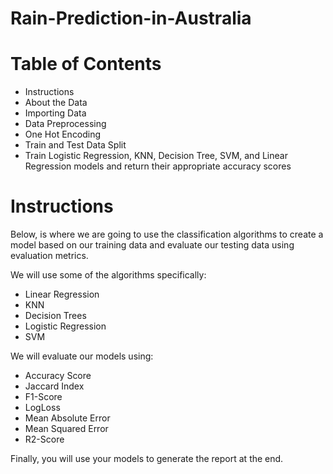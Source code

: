 # Rain-Prediction-in-Australia
# Table of Contents
- Instructions
- About the Data
- Importing Data
- Data Preprocessing
- One Hot Encoding
- Train and Test Data Split
- Train Logistic Regression, KNN, Decision Tree, SVM, and Linear Regression models and return their appropriate accuracy scores
# Instructions
Below, is where we are going to use the classification algorithms to create a model based on our training data and evaluate our testing data using evaluation metrics.

 We will use some of the algorithms specifically:
- Linear Regression
- KNN
- Decision Trees
- Logistic Regression
- SVM
  
We will evaluate our models using:
- Accuracy Score
- Jaccard Index
- F1-Score
- LogLoss
- Mean Absolute Error
- Mean Squared Error
- R2-Score
  
Finally, you will use your models to generate the report at the end.
